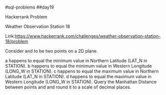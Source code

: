 #sql-problems
##day19

Hackerrank Problem

Weather Observation Station 18

Link:https://www.hackerrank.com/challenges/weather-observation-station-18/problem


Consider  and  to be two points on a 2D plane.

 a happens to equal the minimum value in Northern Latitude (LAT_N in STATION).
 b happens to equal the minimum value in Western Longitude (LONG_W in STATION).
 c happens to equal the maximum value in Northern Latitude (LAT_N in STATION).
 d happens to equal the maximum value in Western Longitude (LONG_W in STATION).
Query the Manhattan Distance between points  and  and round it to a scale of  decimal places.